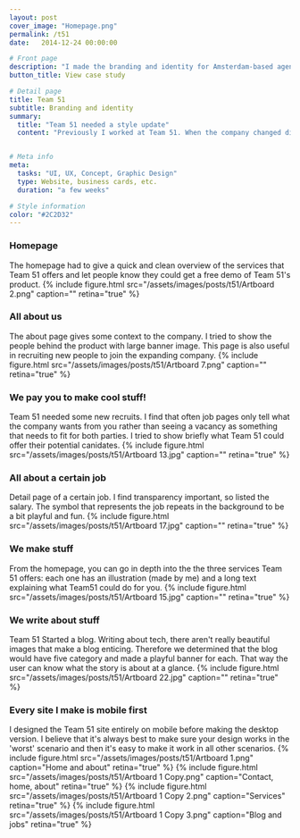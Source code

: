 ```yaml
---
layout: post
cover_image: "Homepage.png"
permalink: /t51
date:   2014-12-24 00:00:00

# Front page
description: "I made the branding and identity for Amsterdam-based agency Team 51." # Supports Markdown format
button_title: View case study 

# Detail page
title: Team 51
subtitle: Branding and identity
summary: 
  title: "Team 51 needed a style update"
  content: "Previously I worked at Team 51. When the company changed direction, they wanted their house style to match their mission. I was asked to design a new website, business cards, and a brochure."


# Meta info
meta:
  tasks: "UI, UX, Concept, Graphic Design"
  type: Website, business cards, etc.
  duration: "a few weeks"

# Style information
color: "#2C2D32"
---
```


### Homepage
The homepage had to give a quick and clean overview of the services that Team 51 offers and let people know they could get a free demo of Team 51's product.
{% include figure.html src="/assets/images/posts/t51/Artboard 2.png" caption="" retina="true" %}


### All about us
The about page gives some context to the company. I tried to show the people behind the product with large banner image. This page is also useful in recruiting new people to join the expanding company. 
{% include figure.html src="/assets/images/posts/t51/Artboard 7.png" caption="" retina="true" %}


### We pay you to make cool stuff!
Team 51 needed some new recruits. I find that often job pages only tell what the company wants from you rather than seeing a vacancy as something that needs to fit for both parties. I tried to show briefly what Team 51 could offer their potential canidates.
{% include figure.html src="/assets/images/posts/t51/Artboard 13.jpg" caption="" retina="true" %}


### All about a certain job
Detail page of a certain job. I find transparency important, so listed the salary. The symbol that represents the job repeats in the background to be a bit playful and fun.
{% include figure.html src="/assets/images/posts/t51/Artboard 17.jpg" caption="" retina="true" %}


### We make stuff
From the homepage, you can go in depth into the the three services Team 51 offers: each one has an illustration (made by me) and a long text explaining what Team51 could do for you. 
{% include figure.html src="/assets/images/posts/t51/Artboard 15.jpg" caption="" retina="true" %}


### We write about stuff 
Team 51 Started a blog. Writing about tech, there aren't really beautiful images that make a blog enticing. Therefore we determined that the blog would have five category and made a playful banner for each. That way the user can know what the story is about at a glance. 
{% include figure.html src="/assets/images/posts/t51/Artboard 22.jpg" caption="" retina="true" %}


### Every site I make is mobile first
I designed the Team 51 site entirely on mobile before making the desktop version. I believe that it's always best to make sure your design works in the 'worst' scenario and then it's easy to make it work in all other scenarios. 
{% include figure.html src="/assets/images/posts/t51/Artboard 1.png" caption="Home and about" retina="true" %}
{% include figure.html src="/assets/images/posts/t51/Artboard 1 Copy.png" caption="Contact, home, about" retina="true" %}
{% include figure.html src="/assets/images/posts/t51/Artboard 1 Copy 2.png" caption="Services" retina="true" %}
{% include figure.html src="/assets/images/posts/t51/Artboard 1 Copy 3.png" caption="Blog and jobs" retina="true" %}


